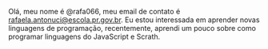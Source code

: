 Olá, meu nome é @rafa066,
meu email de contato é rafaela.antonuci@escola.pr.gov.br.
Eu estou interessada em aprender novas linguagens de programação, 
recentemente, aprendi um pouco sobre como programar linguagens do JavaScript e Scrath.
